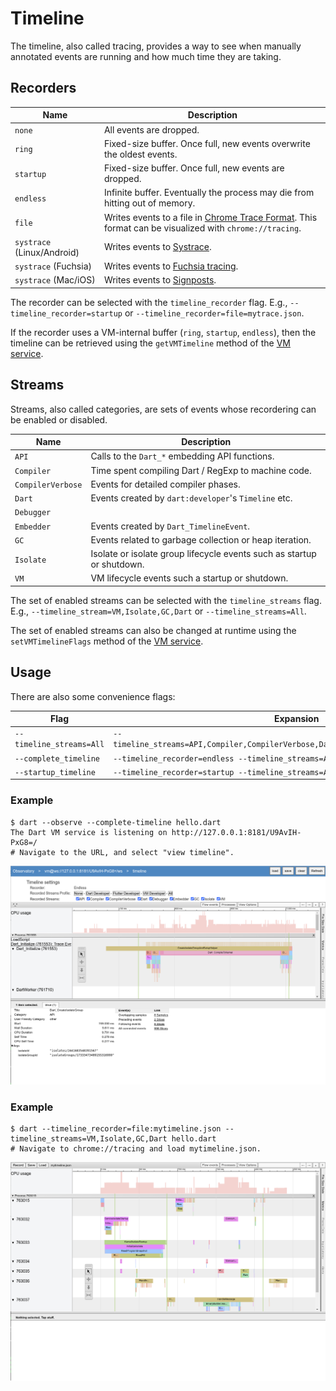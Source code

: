 # Timeline

The timeline, also called tracing, provides a way to see when manually annotated events are running and how much time they are taking.

## Recorders

| Name      | Description |
| --------- | ------------|
| `none`    | All events are dropped. |
| `ring`    | Fixed-size buffer. Once full, new events overwrite the oldest events. |
| `startup` | Fixed-size buffer. Once full, new events are dropped. |
| `endless` | Infinite buffer. Eventually the process may die from hitting out of memory. |
| `file`    | Writes events to a file in [Chrome Trace Format](https://docs.google.com/document/d/1CvAClvFfyA5R-PhYUmn5OOQtYMH4h6I0nSsKchNAySU). This format can be visualized with `chrome://tracing`. |
| `systrace` (Linux/Android) | Writes events to [Systrace](https://source.android.com/docs/core/tests/debug/systrace). |
| `systrace` (Fuchsia) | Writes events to [Fuchsia tracing](https://fuchsia.dev/fuchsia-src/development/tracing/). |
| `systrace` (Mac/iOS) | Writes events to [Signposts](https://help.apple.com/instruments). |

The recorder can be selected with the `timeline_recorder` flag. E.g., `--timeline_recorder=startup` or `--timeline_recorder=file=mytrace.json`.

If the recorder uses a VM-internal buffer (`ring`, `startup`, `endless`), then the timeline can be retrieved using the `getVMTimeline` method of the [VM service](../vm/service/service.md).

## Streams

Streams, also called categories, are sets of events whose recordering can be enabled or disabled.

| Name      | Description |
| --------- | ------------|
| `API` | Calls to the `Dart_*` embedding API functions. |
| `Compiler` | Time spent compiling Dart / RegExp to machine code. |
| `CompilerVerbose` | Events for detailed compiler phases. |
| `Dart` | Events created by `dart:developer`'s `Timeline` etc. |
| `Debugger` | |
| `Embedder` | Events created by `Dart_TimelineEvent`. |
| `GC` | Events related to garbage collection or heap iteration. |
| `Isolate` | Isolate or isolate group lifecycle events such as startup or shutdown. |
| `VM` | VM lifecycle events such a startup or shutdown. |

The set of enabled streams can be selected with the `timeline_streams` flag. E.g., `--timeline_stream=VM,Isolate,GC,Dart` or `--timeline_streams=All`.

The set of enabled streams can also be changed at runtime using the `setVMTimelineFlags` method of the [VM service](../vm/service/service.md).

## Usage

There are also some convenience flags:

| Flag | Expansion |
| ---- | --------- |
|`--timeline_streams=All` | `--timeline_streams=API,Compiler,CompilerVerbose,Dart,Debugger,Embedder,GC,Isolate,VM` |
| `--complete_timeline` | `--timeline_recorder=endless --timeline_streams=All` |
| `--startup_timeline` | `--timeline_recorder=startup --timeline_streams=All` |

### Example

```
$ dart --observe --complete-timeline hello.dart
The Dart VM service is listening on http://127.0.0.1:8181/U9AvIH-PxG8=/
# Navigate to the URL, and select "view timeline".
```
![Visualization of complete timeline](timeline-complete.webp)

### Example

```
$ dart --timeline_recorder=file:mytimeline.json --timeline_streams=VM,Isolate,GC,Dart hello.dart
# Navigate to chrome://tracing and load mytimeline.json.
```
![Visualization of file with select streams enabled](timeline-file.webp)
